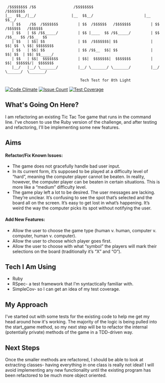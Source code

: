 
```

 /$$$$$$$$ /$$                 /$$$$$$$$                        /$$$$$$$$                 
|__  $$__/|__/                |__  $$__/                       |__  $$__/                 
   | $$    /$$  /$$$$$$$         | $$  /$$$$$$   /$$$$$$$         | $$  /$$$$$$   /$$$$$$
   | $$   | $$ /$$_____/         | $$ |____  $$ /$$_____/         | $$ /$$__  $$ /$$__  $$
   | $$   | $$| $$               | $$  /$$$$$$$| $$               | $$| $$  \ $$| $$$$$$$$
   | $$   | $$| $$               | $$ /$$__  $$| $$               | $$| $$  | $$| $$_____/
   | $$   | $$|  $$$$$$$         | $$|  $$$$$$$|  $$$$$$$         | $$|  $$$$$$/|  $$$$$$$
   |__/   |__/ \_______/         |__/ \_______/ \_______/         |__/ \______/  \_______/

                                  Tech Test for 8th Light
```                                                                                          
[![Code Climate](https://codeclimate.com/github/wemmm/tic-tac-toe-tech-test/badges/gpa.svg)](https://codeclimate.com/github/wemmm/tic-tac-toe-tech-test)
[![Issue Count](https://codeclimate.com/github/wemmm/tic-tac-toe-tech-test/badges/issue_count.svg)](https://codeclimate.com/github/wemmm/tic-tac-toe-tech-test)
[![Test Coverage](https://codeclimate.com/github/wemmm/tic-tac-toe-tech-test/badges/coverage.svg)](https://codeclimate.com/github/wemmm/tic-tac-toe-tech-test/coverage)

## What's Going On Here?

I am refactoring an existing Tic Tac Toe game that runs in the command line. I've chosen to use the Ruby version of the challenge, and after testing and refactoring, I'll be implementing some new features.

## Aims

#### Refactor/Fix Known Issues:
* The game does not gracefully handle bad user input.
* In its current form, it’s supposed to be played at a difficulty level of “hard”, meaning the computer
player cannot be beaten. In reality, however, the computer player can be beaten in certain
situations. This is more like a “medium” difficulty level.
* The game play left a lot to be desired. The user messages are lacking. They’re unclear. It’s
confusing to see the spot that’s selected and the board all on the screen. It’s easy to get lost in what’s happening. It’s weird the way the computer picks its spot without notifying the user.

#### Add New Features:
* Allow the user to choose the game type (human v. human, computer v. computer, human v. computer).
* Allow the user to choose which player goes first.
* Allow the user to choose with what “symbol” the players will mark their selections on the board
(traditionally it’s “X” and “O”).

## Tech I Am Using

* Ruby
* RSpec- a test framework that I'm syntactically familiar with.
* SimpleCov- so I can get an idea of my test coverage.

## My Approach

I've started out with some tests for the existing code to help me get my head around how it's working. The majority of the logic is being pulled into the start_game method, so my next step will be to refactor the internal (potentially private) methods of the game in a TDD-driven way.

## Next Steps

Once the smaller methods are refactored, I should be able to look at extracting classes- having everything in one class is really not ideal! I will avoid implementing any new functionality until the existing program has been refactored to be much more object oriented. 
